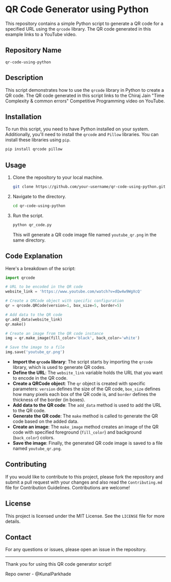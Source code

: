 # QR Code Generator using Python

This repository contains a simple Python script to generate a QR code for a specified URL using the `qrcode` library. The QR code generated in this example links to a YouTube video.

## Repository Name
`qr-code-using-python`

## Description

This script demonstrates how to use the `qrcode` library in Python to create a QR code. The QR code generated in this script links to the Chiraj Jain "Time Complexity & common errors" Competitive Programming video on YouTube.

## Installation

To run this script, you need to have Python installed on your system. Additionally, you'll need to install the `qrcode` and `Pillow` libraries. You can install these libraries using `pip`.

```bash
pip install qrcode pillow
```

## Usage

1. Clone the repository to your local machine.
   
   ```bash
   git clone https://github.com/your-username/qr-code-using-python.git
   ```

2. Navigate to the directory.

   ```bash
   cd qr-code-using-python
   ```

3. Run the script.

   ```bash
   python qr_code.py
   ```

   This will generate a QR code image file named `youtube_qr.png` in the same directory.

## Code Explanation

Here's a breakdown of the script:

```python
import qrcode

# URL to be encoded in the QR code
website_link = 'https://www.youtube.com/watch?v=dQw4w9WgXcQ'

# Create a QRCode object with specific configuration
qr = qrcode.QRCode(version=1, box_size=5, border=5)

# Add data to the QR code
qr.add_data(website_link)
qr.make()

# Create an image from the QR code instance
img = qr.make_image(fill_color='black', back_color='white')

# Save the image to a file
img.save('youtube_qr.png')
```

- **Import the `qrcode` library**: The script starts by importing the `qrcode` library, which is used to generate QR codes.
- **Define the URL**: The `website_link` variable holds the URL that you want to encode in the QR code.
- **Create a QRCode object**: The `qr` object is created with specific parameters: `version` defines the size of the QR code, `box_size` defines how many pixels each box of the QR code is, and `border` defines the thickness of the border (in boxes).
- **Add data to the QR code**: The `add_data` method is used to add the URL to the QR code.
- **Generate the QR code**: The `make` method is called to generate the QR code based on the added data.
- **Create an image**: The `make_image` method creates an image of the QR code with specified foreground (`fill_color`) and background (`back_color`) colors.
- **Save the image**: Finally, the generated QR code image is saved to a file named `youtube_qr.png`.

## Contributing

If you would like to contribute to this project, please fork the repository and submit a pull request with your changes and also read the `Contributing.md` file for Contribution Guidelines. Contributions are welcome!

## License

This project is licensed under the MIT License. See the `LICENSE` file for more details.

## Contact

For any questions or issues, please open an issue in the repository.

---

Thank you for using this QR code generator script!

Repo owner - @KunalParkhade